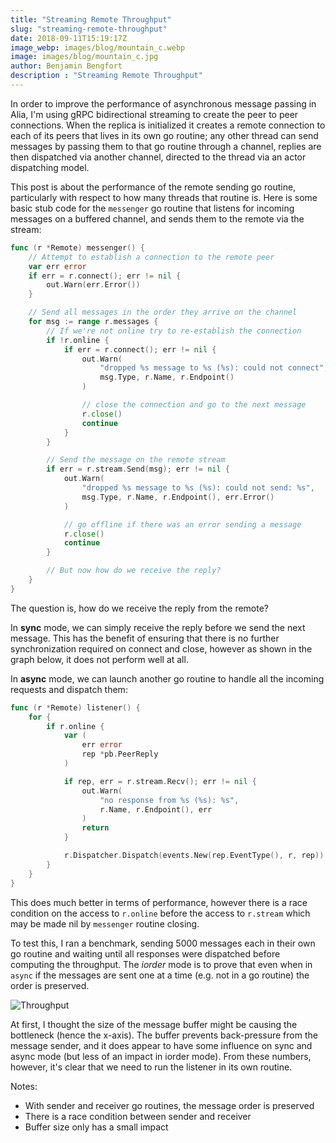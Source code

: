 ```yaml
---
title: "Streaming Remote Throughput"
slug: "streaming-remote-throughput"
date: 2018-09-11T15:19:17Z
image_webp: images/blog/mountain_c.webp
image: images/blog/mountain_c.jpg
author: Benjamin Bengfort
description : "Streaming Remote Throughput"
---
```


In order to improve the performance of asynchronous message passing in Alia, I'm using gRPC bidirectional streaming to create the peer to peer connections. When the replica is initialized it creates a remote connection to each of its peers that lives in its own go routine; any other thread can send messages by passing them to that go routine through a channel, replies are then dispatched via another channel, directed to the thread via an actor dispatching model.

This post is about the performance of the remote sending go routine, particularly with respect to how many threads that routine is. Here is some basic stub code for the `messenger` go routine that listens for incoming messages on a buffered channel, and sends them to the remote via the stream:

```go
func (r *Remote) messenger() {
    // Attempt to establish a connection to the remote peer
    var err error
    if err = r.connect(); err != nil {
        out.Warn(err.Error())
    }

    // Send all messages in the order they arrive on the channel
    for msg := range r.messages {
        // If we're not online try to re-establish the connection
        if !r.online {
            if err = r.connect(); err != nil {
                out.Warn(
                    "dropped %s message to %s (%s): could not connect",
                    msg.Type, r.Name, r.Endpoint()
                )

                // close the connection and go to the next message
                r.close()
                continue
            }
        }

        // Send the message on the remote stream
        if err = r.stream.Send(msg); err != nil {
            out.Warn(
                "dropped %s message to %s (%s): could not send: %s",
                msg.Type, r.Name, r.Endpoint(), err.Error()
            )

            // go offline if there was an error sending a message
            r.close()
            continue
        }

        // But now how do we receive the reply?
    }
}
```

The question is, how do we receive the reply from the remote?

In **sync** mode, we can simply receive the reply before we send the next message. This has the benefit of ensuring that there is no further synchronization required on connect and close, however as shown in the graph below, it does not perform well at all.

In **async** mode, we can launch another go routine to handle all the incoming requests and dispatch them:

```go
func (r *Remote) listener() {
    for {
        if r.online {
            var (
                err error
                rep *pb.PeerReply
            )

            if rep, err = r.stream.Recv(); err != nil {
                out.Warn(
                    "no response from %s (%s): %s",
                    r.Name, r.Endpoint(), err
                )
                return
            }

            r.Dispatcher.Dispatch(events.New(rep.EventType(), r, rep))
        }
    }
}
```

This does much better in terms of performance, however there is a race condition on the access to `r.online` before the access to `r.stream` which may be made nil by `messenger` routine closing.

To test this, I ran a benchmark, sending 5000 messages each in their own go routine and waiting until all responses were dispatched before computing the throughput. The *iorder* mode is to prove that even when in `async` if the messages are sent one at a time (e.g. not in a go routine) the order is preserved.

![Throughput](/images/blog/2018-09-11-streaming-remote-throughput.png)

At first, I thought the size of the message buffer might be causing the bottleneck (hence the x-axis). The buffer prevents back-pressure from the message sender, and it does appear to have some influence on sync and async mode (but less of an impact in iorder mode). From these numbers, however, it's clear that we need to run the listener in its own routine.

Notes:

- With sender and receiver go routines, the message order is preserved
- There is a race condition between sender and receiver
- Buffer size only has a small impact
